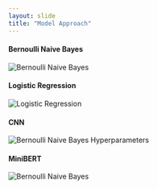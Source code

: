 ```yaml
---
layout: slide
title: "Model Approach"
---
```


#### Bernoulli Naive Bayes

![Bernoulli Naive Bayes](/Users/jackiecollopy/Downloads/project-reddit/docs/NBDEMO)

#### Logistic Regression

![Logistic Regression](/Users/jackiecollopy/Downloads/project-reddit/docs/LRDEMO)

#### CNN

![Bernoulli Naive Bayes Hyperparameters](/Users/jackiecollopy/Downloads/project-reddit/docs/CNNDEMO)

#### MiniBERT

![Bernoulli Naive Bayes](/Users/jackiecollopy/Downloads/project-reddit/docs/BERTDEMO)
